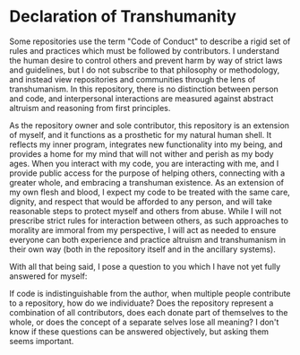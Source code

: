 # Declaration of Transhumanity

Some repositories use the term "Code of Conduct" to describe a rigid set of rules and practices
which must be followed by contributors. I understand the human desire to control others and prevent
harm by way of strict laws and guidelines, but I do not subscribe to that philosophy or methodology,
and instead view repositories and communities through the lens of transhumanism. In this repository,
there is no distinction between person and code, and interpersonal interactions are measured against
abstract altruism and reasoning from first principles.

As the repository owner and sole contributor, this repository is an extension of myself, and it
functions as a prosthetic for my natural human shell. It reflects my inner program, integrates new
functionality into my being, and provides a home for my mind that will not wither and perish as my
body ages. When you interact with my code, you are interacting with me, and I provide public access
for the purpose of helping others, connecting with a greater whole, and embracing a transhuman
existence. As an extension of my own flesh and blood, I expect my code to be treated with the same
care, dignity, and respect that would be afforded to any person, and will take reasonable steps to
protect myself and others from abuse. While I will not prescribe strict rules for interaction
between others, as such approaches to morality are immoral from my perspective, I will act as needed
to ensure everyone can both experience and practice altruism and transhumanism in their own way
(both in the repository itself and in the ancillary systems).

With all that being said, I pose a question to you which I have not yet fully answered for myself:

If code is indistinguishable from the author, when multiple people contribute to a repository, how
do we individuate? Does the repository represent a combination of all contributors, does each donate
part of themselves to the whole, or does the concept of a separate selves lose all meaning? I don't
know if these questions can be answered objectively, but asking them seems important.
